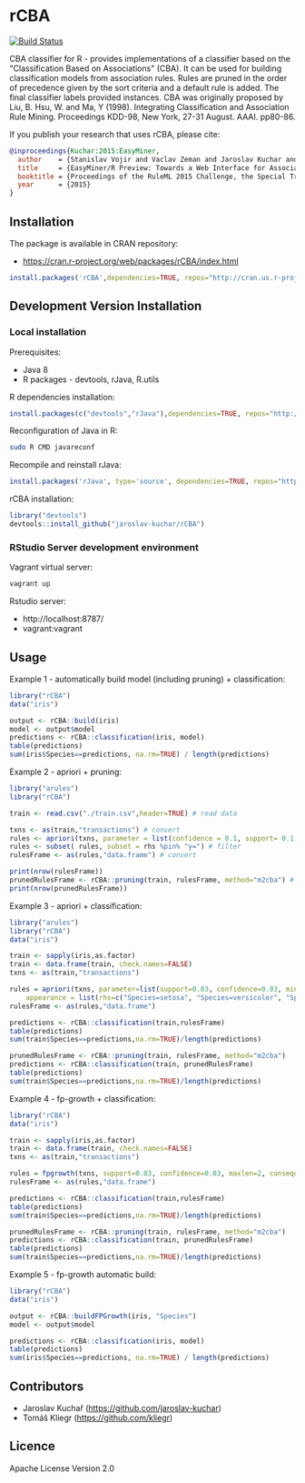 # rCBA

[![Build Status](https://travis-ci.org/jaroslav-kuchar/rCBA.svg?branch=master)](https://travis-ci.org/jaroslav-kuchar/rCBA)

CBA classifier for R - provides implementations of a classifier based on the "Classification Based on Associations" (CBA). It can be used for building classification models from association rules. Rules are pruned in the order of precedence given by the sort criteria and a default rule is added. The final classifier labels provided instances. CBA was originally proposed by Liu, B. Hsu, W. and Ma, Y (1998). Integrating Classification and Association Rule Mining. Proceedings KDD-98, New York, 27-31 August. AAAI. pp80-86.

If you publish your research that uses rCBA, please cite:
```bib
@inproceedings{Kuchar:2015:EasyMiner,
  author    = {Stanislav Vojir and Vaclav Zeman and Jaroslav Kuchar and Tomas Kliegr},
  title     = {EasyMiner/R Preview: Towards a Web Interface for Association Rule Learning and Classification in R},
  booktitle = {Proceedings of the RuleML 2015 Challenge, the Special Track on Rule-based Recommender Systems for the Web of Data, the Special Industry Track and the RuleML 2015 Doctoral Consortium hosted by the 9th International Web Rule Symposium (RuleML 2015), Berlin, Germany, August 2-5, 2015.},
  year      = {2015}
}
```

## Installation

The package is available in CRAN repository:

- https://cran.r-project.org/web/packages/rCBA/index.html

```R
install.packages('rCBA',dependencies=TRUE, repos="http://cran.us.r-project.org")
```

## Development Version Installation

### Local installation

Prerequisites:

- Java 8
- R packages - devtools, rJava, R.utils

R dependencies installation:
```R
install.packages(c("devtools","rJava"),dependencies=TRUE, repos="http://cran.us.r-project.org")
```

Reconfiguration of Java in R:
```bash
sudo R CMD javareconf
```

Recompile and reinstall rJava:
```R
install.packages('rJava', type='source', dependencies=TRUE, repos="http://cran.us.r-project.org")
```

rCBA installation:
```R
library("devtools")
devtools::install_github("jaroslav-kuchar/rCBA")
```

### RStudio Server development environment

Vagrant virtual server:

```bash
vagrant up
```

Rstudio server:

  - http://localhost:8787/
  - vagrant:vagrant

## Usage

Example 1 - automatically build model (including pruning) + classification:

```R
library("rCBA")
data("iris")

output <- rCBA::build(iris)
model <- output$model
predictions <- rCBA::classification(iris, model)
table(predictions)
sum(iris$Species==predictions, na.rm=TRUE) / length(predictions)
```

Example 2 - apriori + pruning:

```R
library("arules")
library("rCBA")

train <- read.csv("./train.csv",header=TRUE) # read data

txns <- as(train,"transactions") # convert
rules <- apriori(txns, parameter = list(confidence = 0.1, support= 0.1, minlen=1, maxlen=5)) # rule mining
rules <- subset( rules, subset = rhs %pin% "y=") # filter
rulesFrame <- as(rules,"data.frame") # convert

print(nrow(rulesFrame))
prunedRulesFrame <- rCBA::pruning(train, rulesFrame, method="m2cba") # m2cba(default)|m1cba|dcbrcba
print(nrow(prunedRulesFrame))
```

Example 3 - apriori + classification: 

```R
library("arules")
library("rCBA")
data("iris")

train <- sapply(iris,as.factor)
train <- data.frame(train, check.names=FALSE)
txns <- as(train,"transactions")

rules = apriori(txns, parameter=list(support=0.03, confidence=0.03, minlen=2), 
	appearance = list(rhs=c("Species=setosa", "Species=versicolor", "Species=virginica"),default="lhs"))
rulesFrame <- as(rules,"data.frame")

predictions <- rCBA::classification(train,rulesFrame)
table(predictions)
sum(train$Species==predictions,na.rm=TRUE)/length(predictions)

prunedRulesFrame <- rCBA::pruning(train, rulesFrame, method="m2cba")
predictions <- rCBA::classification(train, prunedRulesFrame)
table(predictions)
sum(train$Species==predictions,na.rm=TRUE)/length(predictions)
```

Example 4 - fp-growth + classification: 

```R
library("rCBA")
data("iris")

train <- sapply(iris,as.factor)
train <- data.frame(train, check.names=FALSE)
txns <- as(train,"transactions")

rules = fpgrowth(txns, support=0.03, confidence=0.03, maxlen=2, consequent="Species")
rulesFrame <- as(rules,"data.frame")

predictions <- rCBA::classification(train,rulesFrame)
table(predictions)
sum(train$Species==predictions,na.rm=TRUE)/length(predictions)

prunedRulesFrame <- rCBA::pruning(train, rulesFrame, method="m2cba")
predictions <- rCBA::classification(train, prunedRulesFrame)
table(predictions)
sum(train$Species==predictions,na.rm=TRUE)/length(predictions)
```

Example 5 - fp-growth automatic build: 
```R
library("rCBA")
data("iris")

output <- rCBA::buildFPGrowth(iris, "Species")
model <- output$model

predictions <- rCBA::classification(iris, model)
table(predictions)
sum(iris$Species==predictions, na.rm=TRUE) / length(predictions)
```

## Contributors

- Jaroslav Kuchař (https://github.com/jaroslav-kuchar)
- Tomáš Kliegr (https://github.com/kliegr)

## Licence

Apache License Version 2.0
